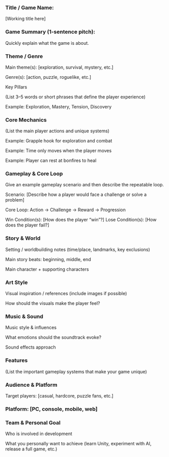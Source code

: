 ### Title / Game Name:
[Working title here]

### Game Summary (1-sentence pitch):
Quickly explain what the game is about.

### Theme / Genre

Main theme(s): [exploration, survival, mystery, etc.]

Genre(s): [action, puzzle, roguelike, etc.]

Key Pillars

(List 3–5 words or short phrases that define the player experience)

Example: Exploration, Mastery, Tension, Discovery

### Core Mechanics

(List the main player actions and unique systems)

Example: Grapple hook for exploration and combat

Example: Time only moves when the player moves

Example: Player can rest at bonfires to heal

### Gameplay & Core Loop

Give an example gameplay scenario and then describe the repeatable loop.

Scenario: [Describe how a player would face a challenge or solve a problem]

Core Loop: Action → Challenge → Reward → Progression

Win Condition(s): [How does the player “win”?]
Lose Condition(s): [How does the player fail?]

### Story & World

Setting / worldbuilding notes (time/place, landmarks, key exclusions)

Main story beats: beginning, middle, end

Main character + supporting characters

### Art Style

Visual inspiration / references (include images if possible)

How should the visuals make the player feel?

### Music & Sound

Music style & influences

What emotions should the soundtrack evoke?

Sound effects approach

### Features

(List the important gameplay systems that make your game unique)

### Audience & Platform

Target players: [casual, hardcore, puzzle fans, etc.]

### Platform: [PC, console, mobile, web]

### Team & Personal Goal

Who is involved in development

What you personally want to achieve (learn Unity, experiment with AI, release a full game, etc.)